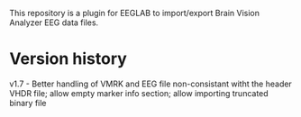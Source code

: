 This repository is a plugin for EEGLAB to import/export
Brain Vision Analyzer EEG data files.

# Version history
v1.7 - Better handling of VMRK and EEG file non-consistant witht the header VHDR file; allow empty marker info section; allow importing truncated binary file
